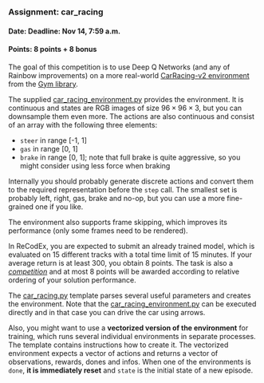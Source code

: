 ### Assignment: car_racing
#### Date: Deadline: Nov 14, 7:59 a.m.
#### Points: 8 points + 8 bonus

The goal of this competition is to use Deep Q Networks (and any of Rainbow improvements)
on a more real-world [CarRacing-v2 environment](https://www.gymlibrary.dev/environments/box2d/car_racing/)
from the [Gym library](https://www.gymlibrary.dev/).

The supplied [car_racing_environment.py](https://github.com/ufal/npfl122/tree/master/labs/05/car_racing_environment.py)
provides the environment. It is continuous and states are RGB images of size
$96×96×3$, but you can downsample them even more. The actions
are also continuous and consist of an array with the following three elements:
- `steer` in range [-1, 1]
- `gas` in range [0, 1]
- `brake` in range [0, 1]; note that full brake is quite aggressive, so you
  might consider using less force when braking

Internally you should probably generate discrete actions and convert them to the
required representation before the `step` call. The smallest set is probably
left, right, gas, brake and no-op, but you can use a more fine-grained one if
you like.

The environment also supports frame skipping, which improves its performance (only
some frames need to be rendered).

In ReCodEx, you are expected to submit an already trained model,
which is evaluated on 15 different tracks with a total time
limit of 15 minutes. If your average return is at least 300, you obtain
8 points. The task is also a [_competition_](https://ufal.mff.cuni.cz/courses/npfl122/2223-winter#competitions)
and at most 8 points will be awarded according to relative ordering of your
solution performance.

The [car_racing.py](https://github.com/ufal/npfl122/tree/master/labs/05/car_racing.py)
template parses several useful parameters and creates the environment.
Note that the [car_racing_environment.py](https://github.com/ufal/npfl122/tree/master/labs/05/car_racing_environment.py)
can be executed directly and in that case you can drive the car using arrows.

Also, you might want to use a **vectorized version of the environment** for
training, which runs several individual environments in separate processes.
The template contains instructions how to create it. The vectorized environment
expects a vector of actions and returns a vector of observations, rewards, dones
and infos. When one of the environments is `done`, **it is immediately reset** and
`state` is the initial state of a new episode.
